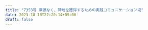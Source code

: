 ```yaml
---
title: "7358号 摩擦なく、陣地を獲得するための実践コミュニケーション術"
date: 2023-10-18T22:20:14+09:00
draft: false
---
```


```
```

```
```
